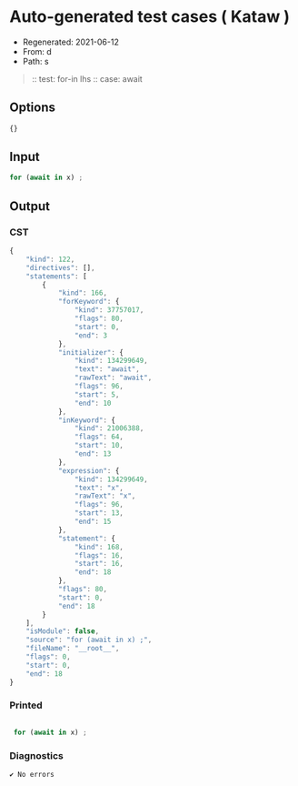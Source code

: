 # Auto-generated test cases ( Kataw )
- Regenerated: 2021-06-12
- From: d
- Path: s
> :: test: for-in lhs
> :: case: await
## Options

`````js
{}
`````
## Input

`````js
for (await in x) ;
`````
## Output

### CST

```javascript
{
    "kind": 122,
    "directives": [],
    "statements": [
        {
            "kind": 166,
            "forKeyword": {
                "kind": 37757017,
                "flags": 80,
                "start": 0,
                "end": 3
            },
            "initializer": {
                "kind": 134299649,
                "text": "await",
                "rawText": "await",
                "flags": 96,
                "start": 5,
                "end": 10
            },
            "inKeyword": {
                "kind": 21006388,
                "flags": 64,
                "start": 10,
                "end": 13
            },
            "expression": {
                "kind": 134299649,
                "text": "x",
                "rawText": "x",
                "flags": 96,
                "start": 13,
                "end": 15
            },
            "statement": {
                "kind": 168,
                "flags": 16,
                "start": 16,
                "end": 18
            },
            "flags": 80,
            "start": 0,
            "end": 18
        }
    ],
    "isModule": false,
    "source": "for (await in x) ;",
    "fileName": "__root__",
    "flags": 0,
    "start": 0,
    "end": 18
}
```

### Printed

```javascript

 for (await in x) ; 
```

### Diagnostics

```javascript
✔ No errors
```

